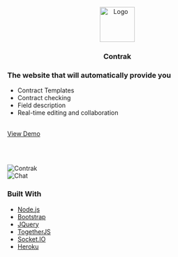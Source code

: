 <!-- Contrak by ACELA team -->
<br />
<div align="center">
    <img src="https://cdn-icons.flaticon.com/png/512/2493/premium/2493530.png?token=exp=1640288403~hmac=2f4a035a7a0dc0c6ed6a9e3b7548299f" alt="Logo" width="80" height="80">
  </a>

<h3 align="center">Contrak</h3>
</div>


### The website that will automatically provide you
* Contract Templates
* Contract checking
* Field description
* Real-time editing and collaboration
<br />
<a href="https://legal-contrak.herokuapp.com/">View Demo</a>
</p>
<br />
<br />



![Contrak](https://user-images.githubusercontent.com/62151531/147284492-49bbaa7f-2146-4378-ae6d-9a530712732e.png)
<br />
![Chat](https://user-images.githubusercontent.com/62151531/147322485-aa6b057a-c804-4a8d-9200-4e10edbd5f62.png)



### Built With

* [Node.js](https://nextjs.org/)
* [Bootstrap](https://getbootstrap.com)
* [JQuery](https://jquery.com)
* [TogetherJS](https://togetherjs.com/)
* [Socket.IO](https://socket.io/)
* [Heroku](https://www.heroku.com/)


